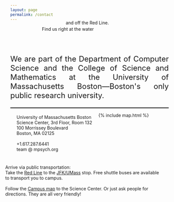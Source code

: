 ```yaml
---
layout: page
permalink: /contact
---
```


<span class="teaser" style="left:20%;width:600px;position:relative">Find us right <span class="bluetext">at the water</span></span>
<span class="teaser" style="position: relative; float:left; left:35%;margin-top:-20px;">and <span class="bluetext">off the Red Line</span>.</span>

<br><br>
<p align="justify" style="font-size:24px">
We are part of the <span class="bluetext">Department of Computer Science</span> and the <span class="bluetext">College of Science and Mathematics</span> at the <span class="bluetext">University of Massachusetts Boston</span>&mdash;Boston's only public research university.
</p>

<div id="map" style="border:solid thin black;"></div>

<div style="float:left;margin:20px">
University of Massachusetts Boston<br>
Science Center, 3rd Floor, Room 132<br>
100 Morrissey Boulevard<br>
Boston, MA 02125<br><br>
+1.617.287.6441<br>
team @ mpsych.org
</div>

<div style="float:right;margin:20px;width:500px">
Arrive via public transportation:<br>Take the <a href="https://www.mbta.com/schedules/Red/line" class="bluetext" target="_blank">Red Line</a> to the <a href="https://www.mbta.com/stops/place-jfk" target="_blank" class="bluetext">JFK/UMass</a> stop. Free shuttle buses are available to transport you to campus.<br><br>
Follow the <a href="https://www.umb.edu/map" target="_blank" class="bluetext">Campus map</a> to the Science Center. Or just ask people for directions. They are all very friendly!
</div>

{% include map.html %}